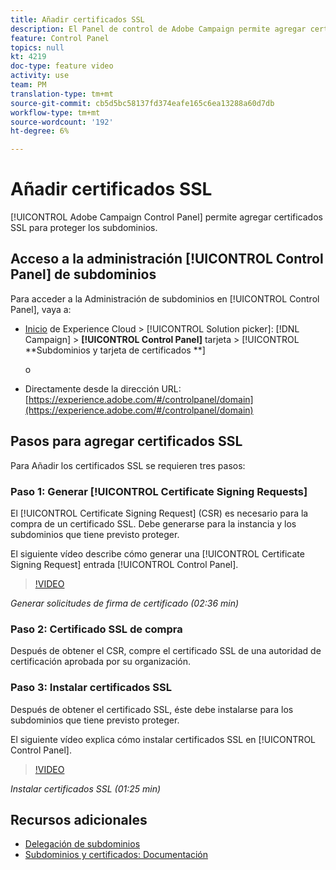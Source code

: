 ```yaml
---
title: Añadir certificados SSL
description: El Panel de control de Adobe Campaign permite agregar certificados SSL para proteger los subdominios.
feature: Control Panel
topics: null
kt: 4219
doc-type: feature video
activity: use
team: PM
translation-type: tm+mt
source-git-commit: cb5d5bc58137fd374eafe165c6ea13288a60d7db
workflow-type: tm+mt
source-wordcount: '192'
ht-degree: 6%

---
```



# Añadir certificados SSL

[!UICONTROL Adobe Campaign Control Panel] permite agregar certificados SSL para proteger los subdominios.

## Acceso a la administración [!UICONTROL Control Panel] de subdominios

Para acceder a la Administración de subdominios en [!UICONTROL Control Panel], vaya a:

* [Inicio](https://experience.adobe.com/#/home) de Experience Cloud > [!UICONTROL Solution picker]: [!DNL Campaign] > **[!UICONTROL Control Panel]** tarjeta > [!UICONTROL **Subdominios y tarjeta de certificados **]

   o
* Directamente desde la dirección URL: [https://experience.adobe.com/#/controlpanel/domain](https://experience.adobe.com/#/controlpanel/domain)

## Pasos para agregar certificados SSL

Para Añadir los certificados SSL se requieren tres pasos:

### Paso 1: Generar [!UICONTROL Certificate Signing Requests]

El [!UICONTROL Certificate Signing Request] (CSR) es necesario para la compra de un certificado SSL. Debe generarse para la instancia y los subdominios que tiene previsto proteger.

El siguiente vídeo describe cómo generar una [!UICONTROL Certificate Signing Request] entrada [!UICONTROL Control Panel].

>[!VIDEO](https://video.tv.adobe.com/v/31317?quality=12)

*Generar solicitudes de firma de certificado (02:36 min)*

### Paso 2: Certificado SSL de compra

Después de obtener el CSR, compre el certificado SSL de una autoridad de certificación aprobada por su organización.

### Paso 3: Instalar certificados SSL

Después de obtener el certificado SSL, éste debe instalarse para los subdominios que tiene previsto proteger.

El siguiente vídeo explica cómo instalar certificados SSL en [!UICONTROL Control Panel].

>[!VIDEO](https://video.tv.adobe.com/v/31166?quality=12)

*Instalar certificados SSL (01:25 min)*

## Recursos adicionales

* [Delegación de subdominios](/help/administrating/control-panel/subdomain-delegation.md)
* [Subdominios y certificados: Documentación](https://docs.adobe.com/content/help/es-ES/control-panel/using/subdomains-and-certificates/renewing-subdomain-certificate.html)
